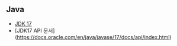 Java
---------------
* [JDK 17](https://www.oracle.com/java/technologies/downloads/#jdk17-windows)
* [JDK17 API 문서] (https://docs.oracle.com/en/java/javase/17/docs/api/index.html)
